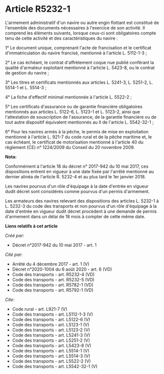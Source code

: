 # Article R5232-1

L'armement administratif d'un navire ou autre engin flottant est constitué de l'ensemble des documents nécessaires à
l'exercice de son activité. Il comprend les éléments suivants, lorsque ceux-ci sont obligatoires compte tenu de cette
activité et des caractéristiques du navire :

1° Le document unique, comprenant l'acte de francisation et le certificat d'immatriculation du navire francisé, mentionné à
l'article L. 5112-1-3 ;

2° Le cas échéant, le contrat d'affrètement coque nue publié conférant la qualité d'armateur exploitant mentionné à l'article
L. 5423-8, ou le contrat de gestion du navire ;

3° Les titres et certificats mentionnés aux articles L. 5241-3, L. 5251-2, L. 5514-1 et L. 5514-3 ;

4° La fiche d'effectif minimal mentionnée à l'article L. 5522-2 ;

5° Les certificats d'assurance ou de garantie financière obligatoires mentionnés aux articles L. 5122-6, L. 5123-1 et L.
5123-2, ainsi que l'attestation de souscription de l'assurance, de la garantie financière ou de tout autre dispositif
équivalent mentionnés au II de l'article L. 5542-32-1 ;

6° Pour les navires armés à la pêche, le permis de mise en exploitation mentionné à l'article L. 921-7 du code rural et de la
pêche maritime et, le cas échéant, le certificat de motorisation mentionné à l'article 40 du règlement (CE) n° 1224/2009 du
Conseil du 20 novembre 2009.

**Nota:**

Conformément à l'article 18 du décret n° 2017-942 du 10 mai 2017, ces dispositions entrent en vigueur à une date fixée par
l'arrêté mentionné au dernier alinéa de l'article R. 5232-4 et au plus tard le 1er janvier 2018.

Les navires pourvus d'un rôle d'équipage à la date d'entrée en vigueur dudit décret sont considérés comme pourvus d'un permis
d'armement.

Les armateurs des navires relevant des dispositions des articles L. 5232-1 à L. 5232-3 du code des transports et non pourvus
d'un rôle d'équipage à la date d'entrée en vigueur dudit décret procèdent à une demande de permis d'armement dans un délai de
18 mois à compter de cette même date.

**Liens relatifs à cet article**

_Créé par_:

  - Décret n°2017-942 du 10 mai 2017 - art. 1

_Cité par_:

  - Arrêté du 4 décembre 2017 - art. 1 (V)
  - Décret n°2020-1004 du 6 août 2020 - art. 6 (VD)
  - Code des transports - art. R5232-4 (VD)
  - Code des transports - art. R5232-5 (VD)
  - Code des transports - art. R5782-1 (VD)
  - Code des transports - art. R5792-1 (VD)

_Cite_:

  - Code rural - art. L921-7 (V)
  - Code des transports - art. L5112-1-3 (V)
  - Code des transports - art. L5122-6 (V)
  - Code des transports - art. L5123-1 (V)
  - Code des transports - art. L5123-2 (V)
  - Code des transports - art. L5241-3 (V)
  - Code des transports - art. L5251-2 (V)
  - Code des transports - art. L5423-8 (V)
  - Code des transports - art. L5514-1 (V)
  - Code des transports - art. L5514-3 (V)
  - Code des transports - art. L5522-2 (V)
  - Code des transports - art. L5542-32-1 (V)
